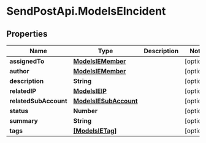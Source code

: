 # SendPostApi.ModelsEIncident

## Properties

Name | Type | Description | Notes
------------ | ------------- | ------------- | -------------
**assignedTo** | [**ModelsIEMember**](ModelsIEMember.md) |  | [optional] 
**author** | [**ModelsIEMember**](ModelsIEMember.md) |  | [optional] 
**description** | **String** |  | [optional] 
**relatedIP** | [**ModelsIEIP**](ModelsIEIP.md) |  | [optional] 
**relatedSubAccount** | [**ModelsIESubAccount**](ModelsIESubAccount.md) |  | [optional] 
**status** | **Number** |  | [optional] 
**summary** | **String** |  | [optional] 
**tags** | [**[ModelsIETag]**](ModelsIETag.md) |  | [optional] 



